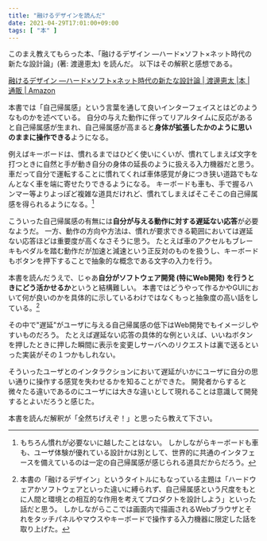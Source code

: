 ```yaml
---
title: "融けるデザインを読んだ"
date: 2021-04-29T17:01:00+09:00
tags: [ "本" ]
---
```


このまえ教えてもらった本、「融けるデザイン ―ハード×ソフト×ネット時代の新たな設計論」(著: 渡邊恵太) を読んだ。
以下はその解釈と感想である。

[融けるデザイン ―ハード×ソフト×ネット時代の新たな設計論 | 渡邊恵太 |本 | 通販 | Amazon](https://www.amazon.co.jp/%E8%9E%8D%E3%81%91%E3%82%8B%E3%83%87%E3%82%B6%E3%82%A4%E3%83%B3-%E2%80%95%E3%83%8F%E3%83%BC%E3%83%89%C3%97%E3%82%BD%E3%83%95%E3%83%88%C3%97%E3%83%8D%E3%83%83%E3%83%88%E6%99%82%E4%BB%A3%E3%81%AE%E6%96%B0%E3%81%9F%E3%81%AA%E8%A8%AD%E8%A8%88%E8%AB%96-%E6%B8%A1%E9%82%8A%E6%81%B5%E5%A4%AA/dp/4861009383/ref=as_li_ss_tl?_encoding=UTF8&qid=&sr=&linkCode=sl1&tag=niche-22&linkId=65214e156cf3fb0219ea72f5cc293b7a&language=ja_JP)

本書では「自己帰属感」という言葉を通して良いインターフェイスとはどのようなものかを述べている。
自分の与えた動作に伴ってリアルタイムに反応があると自己帰属感が生まれ、自己帰属感が高まると**身体が拡張したかのように思いのままに操作できる**ようになる。

例えばキーボードは、慣れるまではひどく使いにくいが、慣れてしまえば文字を打つときに自然と手が動き自分の身体の延長のように扱える入力機器だと思う。
車だって自分で運転することに慣れてくれば車体感覚が身につき狭い道路でもなんとなく車を端に寄せたりできるようになる。
キーボードも車も、手で握るハンマー等よりよっぽど複雑な道具だけれど、慣れてしまえばそこそこの自己帰属感を得られるようになる。[^1]

こういった自己帰属感の有無には**自分が与える動作に対する遅延ない応答**が必要なようだ。
一方、動作の方向や方法は、慣れが要求できる範囲においては遅延ない応答ほどは重要度が高くなさそうに思う。
たとえば車のアクセルもブレーキもペダルを踏む動作だが加速と減速という正反対のものを扱うし、キーボードもボタンを押下することで抽象的な概念である文字の入力を行う。

本書を読んだうえで、じゃあ**自分がソフトウェア開発 (特にWeb開発) を行うときにどう活かせるか**というと結構難しい。
本書ではどうやって作るかやGUIにおいて何が良いのかを具体的に示しているわけではなくもっと抽象度の高い話をしている。[^2]

その中で"遅延"がユーザに与える自己帰属感の低下はWeb開発でもイメージしやすいものだろう。
たとえば遅延ない応答の具体的な例といえば、いいねボタンを押したときに押した瞬間に表示を変更しサーバへのリクエストは裏で送るといった実装がその１つかもしれない。

そういったユーザとのインタラクションにおいて遅延がいかにユーザに自分の思い通りに操作する感覚を失わせるかを知ることができた。
開発者からすると微々たる違いであるのにユーザには大きな違いとして現れることは意識して開発するとよいだろうと感じた。

本書を読んだ解釈が「全然ちげえぞ！」と思ったら教えて下さい。

[^1]: もちろん慣れが必要ないに越したことはない。
しかしながらキーボードも車も、ユーザ体験が優れている設計かは別として、世界的に共通のインタフェースを備えているのは一定の自己帰属感が感じられる道具だからだろう。

[^2]: 本書の「融けるデザイン」というタイトルにもなっている主題は「ハードウェアかソフトウェアといった違いに縛られず、自己帰属感という尺度をもとに人間と環境との相互的な作用を考えてプロダクトを設計しよう」といった話だと思う。
しかしながらここでは画面内で描画されるWebブラウザとそれをタッチパネルやマウスやキーボードで操作する入力機器に限定した話を取り上げた。
